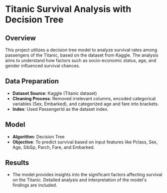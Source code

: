 # Titanic Survival Analysis with Decision Tree

## Overview
This project utilizes a decision tree model to analyze survival rates among passengers of the Titanic, based on the dataset from Kaggle. The analysis aims to understand how factors such as socio-economic status, age, and gender influenced survival chances.

## Data Preparation
- **Dataset Source**: Kaggle (Titanic dataset)
- **Cleaning Process**: Removed irrelevant columns, encoded categorical variables (Sex, Embarked), and categorized age and fare into brackets.
- **Index**: Used PassengerId as the dataset index.

## Model
- **Algorithm**: Decision Tree
- **Objective**: To predict survival based on input features like Pclass, Sex, Age, SibSp, Parch, Fare, and Embarked.

## Results
- The model provides insights into the significant factors affecting survival on the Titanic. Detailed analysis and interpretation of the model's findings are included.
